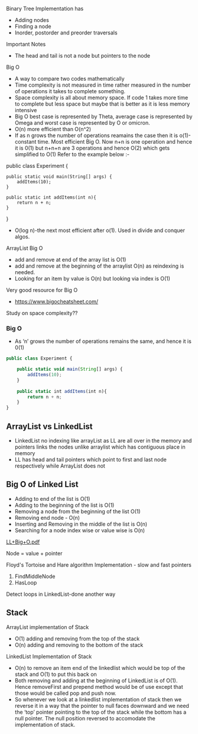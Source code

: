 

Binary Tree Implementation has
- Adding nodes
- Finding a node
- Inorder, postorder and preorder traversals

Important Notes
- The head and tail is not a node but pointers to the node

Big O
- A way to compare two codes mathematically
- Time complexity is not measured in time rather measured in the number of operations it takes to complete something.
- Space complexity is all about memory space. If code 1 takes more time to complete but less space but maybe that is better as it is less memory intensive
- Big O best case is represented by Theta, average case is represented by Omega and worst case is represented by O or omicron.
- O(n) more efficient than O(n^2)
- If as n grows the number of operations reamains the case then it is o(1)-constant time. Most efficient Big O. Now n+n is one operation and hence it is 0(1) but n+n+n are 3 operations and hence O(2) which gets simplified to O(1) Refer to the example below :-

public class Experiment {

    public static void main(String[] args) {
        addItems(10);
    }
    
    public static int addItems(int n){
        return n + n;
    }
}

- O(log n)-the next most efficient after o(1). Used in divide and conquer algos.

ArrayList Big O
- add and remove at end of the array list is O(1)
- add and remove at the beginning of the arraylist O(n) as reindexing is needed.
- Looking for an item by value is O(n) but looking via index is O(1)

Very good resource for Big O
- https://www.bigocheatsheet.com/

Study on space complexity??

### Big O

- As ‘n’ grows the number of operations remains the same, and hence it is 0(1)

```jsx
public class Experiment {

    public static void main(String[] args) {
        addItems(10);
    }
    
    public static int addItems(int n){
        return n + n;
    }
}

```

## ArrayList vs LinkedList

- LinkedList no indexing like arrayList as LL are all over in the memory and pointers links the nodes unlike arraylist which has contiguous place in memory
- LL has head and tail pointers which point to first and last node respectively while ArrayList does not

## Big O of Linked List

- Adding to end of the list is O(1)
- Adding to the beginning of the list is O(1)
- Removing a node from the beginning of the list O(1)
- Removing end node - O(n)
- Inserting and Removing in the middle of the list is O(n)
- Searching for a node index wise or value wise is O(n)

[LL+Big+O.pdf](https://prod-files-secure.s3.us-west-2.amazonaws.com/80a6b46e-3c37-495b-a38f-8fd7c97e0f4f/b89fc86c-68f6-4c14-bf17-bd1ccdf52e7c/LLBigO.pdf)

Node = value + pointer

Floyd's Tortoise and Hare algorithm Implementation - slow and fast pointers

1. FindMiddleNode
2. HasLoop

Detect loops in LinkedList-done another way

## Stack

ArrayList implementation of Stack

- O(1) adding and removing from the top of the stack
- O(n) adding and removing to the bottom of the stack

LinkedList Implementation of Stack

- O(n) to remove an item end of the linkedlist which would be top of the stack and O(1) to put this back on
- Both removing and adding at the beginning of LinkedList is of O(1). Hence removeFirst and prepend method would be of use except that those would be called pop and push now.
- So whenever we look at a linkedlist implementation of stack then we reverse it in a way that the pointer to null faces downward and we need the ‘top’ pointer pointing to the top of the stack while the bottom has a null pointer. The null position reversed to accomodate the implementation of stack.

